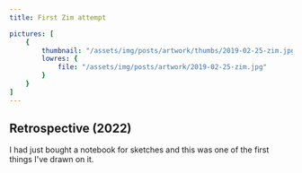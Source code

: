 ```yaml
---
title: First Zim attempt

pictures: [
	{
		thumbnail: "/assets/img/posts/artwork/thumbs/2019-02-25-zim.jpg",
		lowres: {
			file: "/assets/img/posts/artwork/2019-02-25-zim.jpg"
		}
	}
]
---
```

## Retrospective (2022)
I had just bought a notebook for sketches and this was one of the first things I've drawn on it.
